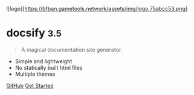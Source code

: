 <!-- _coverpage.md -->


![logo][https://bfban.gametools.network/assets/img/logo.75abcc53.png]

# docsify <small>3.5</small>

> A magical documentation site generator.

- Simple and lightweight
- No statically built html files
- Multiple themes

[GitHub](https://github.com/docsifyjs/docsify/)
[Get Started](#docsify)
